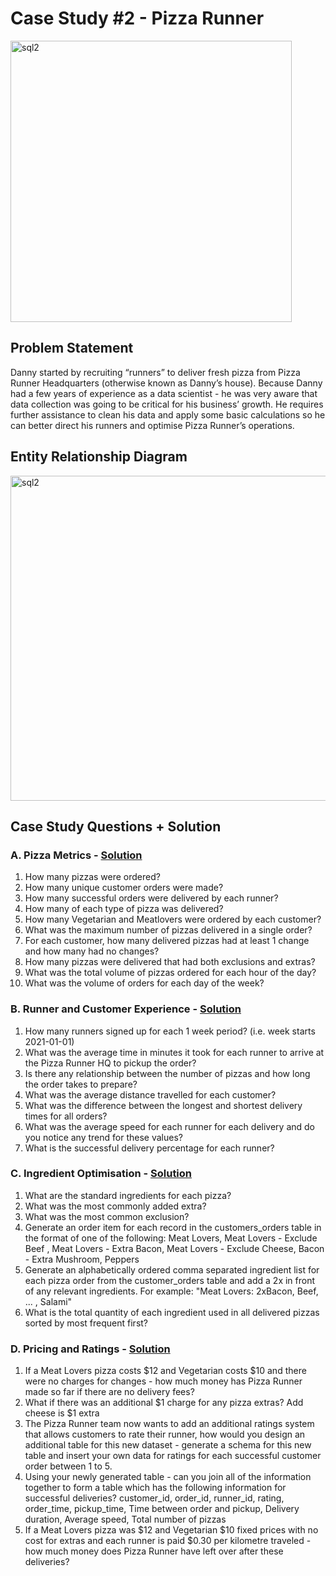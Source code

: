 # Case Study #2 - Pizza Runner
[<img alt="sql2" width="450px" src="https://user-images.githubusercontent.com/31890259/192258788-fb4245bb-a6f2-4eb0-981a-abfad0850936.png" />](https://8weeksqlchallenge.com/case-study-2/)
## Problem Statement

Danny started by recruiting “runners” to deliver fresh pizza from Pizza Runner Headquarters (otherwise known as Danny’s house). 
Because Danny had a few years of experience as a data scientist - he was very aware that data collection was going to be critical for his business’ growth.
He requires further assistance to clean his data and apply some basic calculations so he can better direct his runners and optimise Pizza Runner’s operations.

## Entity Relationship Diagram

<img alt="sql2" width="520px" src="https://user-images.githubusercontent.com/31890259/192259095-553c3c29-323f-4772-b5ed-e412816a224b.PNG" />

## Case Study Questions + Solution 

### A. Pizza Metrics - [Solution](https://github.com/Ciachula/8WeekSQLChallenge/blob/main/Pizza%20Runner%20-%20Case%20Study%202/Solution_A/solution.md)
1. How many pizzas were ordered?
2. How many unique customer orders were made?
3. How many successful orders were delivered by each runner?
4. How many of each type of pizza was delivered?
5. How many Vegetarian and Meatlovers were ordered by each customer?
6. What was the maximum number of pizzas delivered in a single order?
7. For each customer, how many delivered pizzas had at least 1 change and how many had no changes?
8. How many pizzas were delivered that had both exclusions and extras?
9. What was the total volume of pizzas ordered for each hour of the day?
10. What was the volume of orders for each day of the week?

### B. Runner and Customer Experience - [Solution](https://github.com/Ciachula/8WeekSQLChallenge/blob/main/Pizza%20Runner%20-%20Case%20Study%202/Solution_B/solution.md)
1. How many runners signed up for each 1 week period? (i.e. week starts 2021-01-01)
2. What was the average time in minutes it took for each runner to arrive at the Pizza Runner HQ to pickup the order?
3. Is there any relationship between the number of pizzas and how long the order takes to prepare?
4. What was the average distance travelled for each customer?
5. What was the difference between the longest and shortest delivery times for all orders?
6. What was the average speed for each runner for each delivery and do you notice any trend for these values?
7. What is the successful delivery percentage for each runner?

### C. Ingredient Optimisation - [Solution](https://github.com/Ciachula/8WeekSQLChallenge/tree/main/Pizza%20Runner%20-%20Case%20Study%202/Solution_C)
1. What are the standard ingredients for each pizza?
2. What was the most commonly added extra?
3. What was the most common exclusion?
4. Generate an order item for each record in the customers_orders table in the format of one of the following:
Meat Lovers, Meat Lovers - Exclude Beef , Meat Lovers - Extra Bacon, Meat Lovers - Exclude Cheese, Bacon - Extra Mushroom, Peppers
5. Generate an alphabetically ordered comma separated ingredient list for each pizza order from the customer_orders table and add a 2x in front of any relevant ingredients. For example: "Meat Lovers: 2xBacon, Beef, ... , Salami"
6. What is the total quantity of each ingredient used in all delivered pizzas sorted by most frequent first?

### D. Pricing and Ratings - [Solution](https://github.com/Ciachula/8WeekSQLChallenge/tree/main/Pizza%20Runner%20-%20Case%20Study%202/Solution_D)
1. If a Meat Lovers pizza costs $12 and Vegetarian costs $10 and there were no charges for changes - how much money has Pizza Runner made so far if there are no delivery fees?
2. What if there was an additional $1 charge for any pizza extras?
Add cheese is $1 extra
3. The Pizza Runner team now wants to add an additional ratings system that allows customers to rate their runner, how would you design an additional table for this new dataset - generate a schema for this new table and insert your own data for ratings for each successful customer order between 1 to 5.
4. Using your newly generated table - can you join all of the information together to form a table which has the following information for successful deliveries?
customer_id, order_id, runner_id, rating, order_time, pickup_time, Time between order and pickup, Delivery duration, Average speed, Total number of pizzas
5. If a Meat Lovers pizza was $12 and Vegetarian $10 fixed prices with no cost for extras and each runner is paid $0.30 per kilometre traveled - how much money does Pizza Runner have left over after these deliveries?

